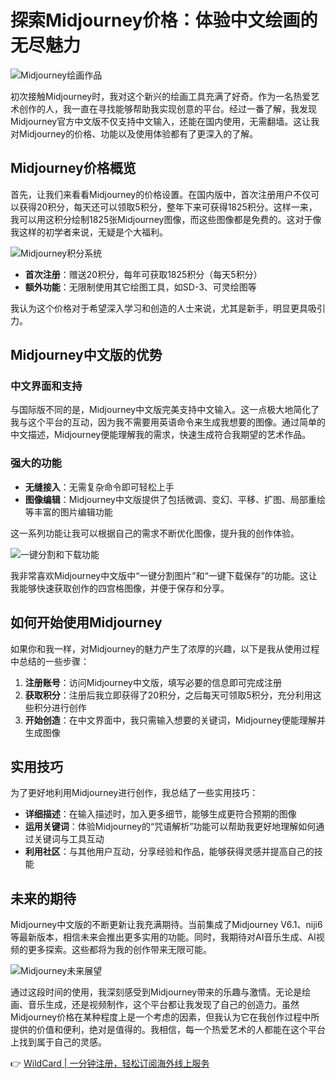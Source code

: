 # 探索Midjourney价格：体验中文绘画的无尽魅力

![Midjourney绘画作品](&thumbnail=660x2147483647&quality=80&type=jpg)

初次接触Midjourney时，我对这个新兴的绘画工具充满了好奇。作为一名热爱艺术创作的人，我一直在寻找能够帮助我实现创意的平台。经过一番了解，我发现Midjourney官方中文版不仅支持中文输入，还能在国内使用，无需翻墙。这让我对Midjourney的价格、功能以及使用体验都有了更深入的了解。

## Midjourney价格概览

首先，让我们来看看Midjourney的价格设置。在国内版中，首次注册用户不仅可以获得20积分，每天还可以领取5积分，整年下来可获得1825积分。这样一来，我可以用这积分绘制1825张Midjourney图像，而这些图像都是免费的。这对于像我这样的初学者来说，无疑是个大福利。

![Midjourney积分系统](&thumbnail=660x2147483647&quality=80&type=jpg)

- **首次注册**：赠送20积分，每年可获取1825积分（每天5积分）
- **额外功能**：无限制使用其它绘图工具，如SD-3、可灵绘图等

我认为这个价格对于希望深入学习和创造的人士来说，尤其是新手，明显更具吸引力。

## Midjourney中文版的优势

### 中文界面和支持

与国际版不同的是，Midjourney中文版完美支持中文输入。这一点极大地简化了我与这个平台的互动，因为我不需要用英语命令来生成我想要的图像。通过简单的中文描述，Midjourney便能理解我的需求，快速生成符合我期望的艺术作品。

### 强大的功能

- **无缝接入**：无需复杂命令即可轻松上手
- **图像编辑**：Midjourney中文版提供了包括微调、变幻、平移、扩图、局部重绘等丰富的图片编辑功能

这一系列功能让我可以根据自己的需求不断优化图像，提升我的创作体验。

![一键分割和下载功能](&thumbnail=660x2147483647&quality=80&type=jpg)

我非常喜欢Midjourney中文版中“一键分割图片”和“一键下载保存”的功能。这让我能够快速获取创作的四宫格图像，并便于保存和分享。

## 如何开始使用Midjourney

如果你和我一样，对Midjourney的魅力产生了浓厚的兴趣，以下是我从使用过程中总结的一些步骤：

1. **注册账号**：访问Midjourney中文版，填写必要的信息即可完成注册
2. **获取积分**：注册后我立即获得了20积分，之后每天可领取5积分，充分利用这些积分进行创作
3. **开始创造**：在中文界面中，我只需输入想要的关键词，Midjourney便能理解并生成图像

## 实用技巧

为了更好地利用Midjourney进行创作，我总结了一些实用技巧：

- **详细描述**：在输入描述时，加入更多细节，能够生成更符合预期的图像
- **运用关键词**：体验Midjourney的“咒语解析”功能可以帮助我更好地理解如何通过关键词与工具互动
- **利用社区**：与其他用户互动，分享经验和作品，能够获得灵感并提高自己的技能

## 未来的期待

Midjourney中文版的不断更新让我充满期待。当前集成了Midjourney V6.1、niji6等最新版本，相信未来会推出更多实用的功能。同时，我期待对AI音乐生成、AI视频的更多探索。这些都将为我的创作带来无限可能。

![Midjourney未来展望](&thumbnail=660x2147483647&quality=80&type=jpg)

通过这段时间的使用，我深刻感受到Midjourney带来的乐趣与激情。无论是绘画、音乐生成，还是视频制作，这个平台都让我发现了自己的创造力。虽然Midjourney价格在某种程度上是一个考虑的因素，但我认为它在我创作过程中所提供的价值和便利，绝对是值得的。我相信，每一个热爱艺术的人都能在这个平台上找到属于自己的灵感。

👉 [WildCard | 一分钟注册，轻松订阅海外线上服务](https://bbtdd.com/WildCard)